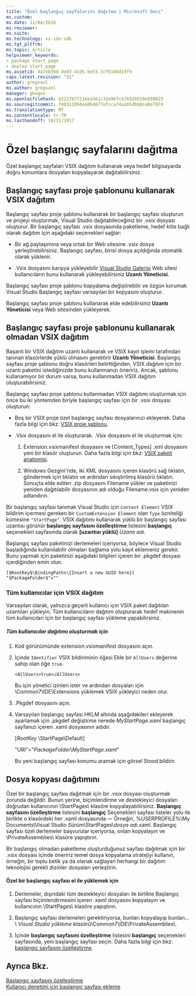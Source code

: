 ```yaml
---
title: "Özel başlangıç sayfalarını dağıtma | Microsoft Docs"
ms.custom: 
ms.date: 11/04/2016
ms.reviewer: 
ms.suite: 
ms.technology: vs-ide-sdk
ms.tgt_pltfrm: 
ms.topic: article
helpviewer_keywords:
- package start page
- deploy start page
ms.assetid: 4a7eb360-de83-41d5-be53-3cfb160d19f9
caps.latest.revision: "21"
author: gregvanl
ms.author: gregvanl
manager: ghogen
ms.openlocfilehash: b2217b77116ea561c32e96fcb7b92b520e680025
ms.sourcegitcommit: f40311056ea0b4677efcca74a285dbb0ce0e7974
ms.translationtype: MT
ms.contentlocale: tr-TR
ms.lasthandoff: 10/31/2017
---
```

# <a name="deploying-custom-start-pages"></a>Özel başlangıç sayfalarını dağıtma
Özel başlangıç sayfaları VSIX dağıtım kullanarak veya hedef bilgisayarda doğru konumlara dosyaları kopyalayarak dağıtabilirsiniz.  
  
## <a name="vsix-deployment-by-using-the-start-page-project-template"></a>Başlangıç sayfası proje şablonunu kullanarak VSIX dağıtım  
 Başlangıç sayfası proje şablonu kullanarak bir başlangıç sayfası oluşturun ve projeyi oluşturmak, Visual Studio dağıtabileceğiniz bir .vsix dosyası oluşturur. Bir başlangıç sayfası .vsix dosyasında paketleme, hedef kitle bağlı olarak dağıtım için aşağıdaki seçenekleri sağlar:  
  
-   Bir ağ paylaşımına veya ortak bir Web sitesine .vsix dosya yerleştirebilirsiniz. Başlangıç sayfası, birisi dosya açıldığında otomatik olarak yüklenir.  
  
-   .Vsix dosyasını karşıya yükleyebilir [Visual Studio Galerisi](http://go.microsoft.com/fwlink/?LinkID=123847) Web sitesi kullanıcıların bunu kullanarak yükleyebilirsiniz **Uzantı Yöneticisi**.  
  
 Başlangıç sayfası proje şablonu kopyalama değiştirebilir ve özgün korumak Visual Studio Başlangıç sayfası varsayılan bir kopyasını oluşturur.  
  
 Başlangıç sayfası proje şablonu kullanarak elde edebilirsiniz **Uzantı Yöneticisi** veya Web sitesinden yükleyerek.  
  
## <a name="vsix-deployment-without-using-the-start-page-project-template"></a>Başlangıç sayfası proje şablonunu kullanarak olmadan VSIX dağıtım  
 Başarılı bir VSIX dağıtım uzantı kullanarak ve VSIX kayıt işlemi tarafından tanınan klasörlerde yüklü olmasını gerektirir **Uzantı Yöneticisi**. Başlangıç sayfası proje şablonu doğru klasörleri belirttiğinden, VSIX dağıtım için bir uzantı paketini istediğinizde bunu kullanmanızı öneririz. Ancak, şablonu kullanamıyor bir durum varsa, bunu kullanmadan VSIX dağıtım oluşturabilirsiniz.  
  
 Başlangıç sayfası proje şablonu kullanmadan VSIX dağıtımı oluşturmak için önce bu iki yöntemden biriyle başlangıç sayfası için bir .vsix dosyası oluşturun:  
  
-   Boş bir VSIX proje özel başlangıç sayfası dosyalarınızı ekleyerek. Daha fazla bilgi için bkz: [VSIX proje şablonu](../extensibility/vsix-project-template.md).  
  
-   .Vsix dosyasını el ile oluşturarak. .Vsix dosyasını el ile oluşturmak için:  
    
    1.  Extension.vsixmanifest dosyasını ve [Content_Types] .xml dosyasını yeni bir klasör oluşturun. Daha fazla bilgi için bkz: [VSIX paketi anatomisi](/visualstudio/extensibility/anatomy-of-a-vsix-package).  
  
    2.  Windows Gezgini'nde, iki XML dosyasını içeren klasörü sağ tıklatın, göndermek için tıklatın ve ardından sıkıştırılmış klasörü tıklatın. Sonuçta elde edilen .zip dosyasını Filename yükler ve paketinizi yeniden dağıtılabilir dosyasının adı olduğu Filename.vsix için yeniden adlandırın.  
  
 Bir başlangıç sayfası tanımak Visual Studio için `Content Element` VSIX bildirim içermesi gereken bir `CustomExtension Element` olan `Type` özniteliği kümesine `"StartPage"`. VSIX dağıtımı kullanarak yüklü bir başlangıç sayfası uzantısı görünür **başlangıç sayfasını özelleştirme** listesini **başlangıç** seçenekleri sayfasında olarak **[uzantısı yüklü]** *Uzantı adı*.  
  
 Başlangıç sayfası paketinizi derlemeleri içeriyorsa, böylece Visual Studio başladığında kullanılabilir olmaları bağlama yolu kayıt eklemeniz gerekir. Bunu yapmak için paketinizi aşağıdaki bilgileri içeren bir .pkgdef dosyası içerdiğinden emin olun.  
  
```  
[$RootKey$\BindingPaths\{Insert a new GUID here}]  
"$PackageFolder$"=""  
```  
  
### <a name="vsix-deployment-for-all-users"></a>Tüm kullanıcılar için VSIX dağıtım  
 Varsayılan olarak, yalnızca geçerli kullanıcı için VSIX paket dağıtılan uzantıları yükleyin. Tüm kullanıcıların dağıtım oluşturarak hedef makinenin tüm kullanıcıları için bir başlangıç sayfası yükleme yapabilirsiniz.  
  
##### <a name="to-create-an-all-users-deployment"></a>Tüm kullanıcılar dağıtımı oluşturmak için  
  
1.  Kod görünümünde extension.vsixmanifest dosyasını açın.  
  
2.  İçinde `Identifier` VSIX bildiriminin öğesi Ekle bir `AllUsers` değerine sahip olan öğe `true`.  
  
    ```  
    <AllUsers>true</AllUsers>  
    ```  
  
     Bu için yönetici izinleri ister ve ardından dosyaları için \Common7\IDE\Extensions yüklemek VSIX yükleyici neden olur.  
  
3.  .Pkgdef dosyasını açın.  
  
4.  Varsayılan başlangıç sayfası HKLM altında aşağıdakileri ekleyerek ayarlamak için .pkgdef değiştirme nerede *MyStartPage.xaml* başlangıç sayfanızı içeren .xaml dosyasının adıdır.  
  
     [$RootKey$ \StartPage\Default]  
  
     "URI"="$PackageFolder$\\*MyStartPage.xaml*"  
  
     Bu yeni başlangıç sayfası konumu aramak için görsel Stood bildirir.  
  
## <a name="file-copy-deployment"></a>Dosya kopyası dağıtımını  
 Özel bir başlangıç sayfası dağıtmak için bir .vsix dosyası oluşturmak zorunda değildir. Bunun yerine, biçimlendirme ve destekleyici dosyaları doğrudan kullanıcının \StartPages\ klasöre kopyalayabilirsiniz. **Başlangıç sayfasını özelleştirme** listesini **başlangıç** Seçenekleri sayfası listeler yolu ile birlikte o klasördeki her .xaml dosyasında — Örneğin, %USERPROFILE%\My Documents\Visual Studio  *Sürüm*\StartPages\\*dosya adı*.xaml. Başlangıç sayfası özel derlemeler başvurular içeriyorsa, onları kopyalayın ve \PrivateAssemblies\ klasöre yapıştırın.  
  
 Bir başlangıç olmadan paketleme oluşturduğunuz sayfası dağıtmak için bir .vsix dosyası içinde öneririz temel dosya kopyalama stratejiyi kullanın, örneğin, bir toplu betik ya da olanak sağlayan herhangi bir dağıtım teknolojisi gerekli dizinler dosyaları yerleştirin.  
  
#### <a name="to-manually-install-a-custom-start-page"></a>Özel bir başlangıç sayfası el ile yüklemek için  
  
1.  Derlemeler, dışındaki tüm destekleyici dosyaları ile birlikte Başlangıç sayfası biçimlendirmesini içeren .xaml dosyasını kopyalayın ve kullanıcının \StartPages\ klasöre yapıştırın.  
  
2.  Başlangıç sayfası derlemeleri gerektiriyorsa, bunları kopyalayıp bunları... \\ *Visual Studio yükleme klasörü*\Common7\IDE\PrivateAssemblies\\.  
  
3.  İçinde **başlangıç sayfasını özelleştirme** listesini **başlangıç** seçenekleri sayfasında, yeni başlangıç sayfası seçin. Daha fazla bilgi için bkz: [başlangıç sayfasını özelleştirme](../ide/customizing-the-start-page-for-visual-studio.md).  
  
## <a name="see-also"></a>Ayrıca Bkz.  
 [Başlangıç sayfasını özelleştirme](../ide/customizing-the-start-page-for-visual-studio.md)   
 [Kullanıcı denetimi için başlangıç sayfası ekleme](../extensibility/adding-user-control-to-the-start-page.md)